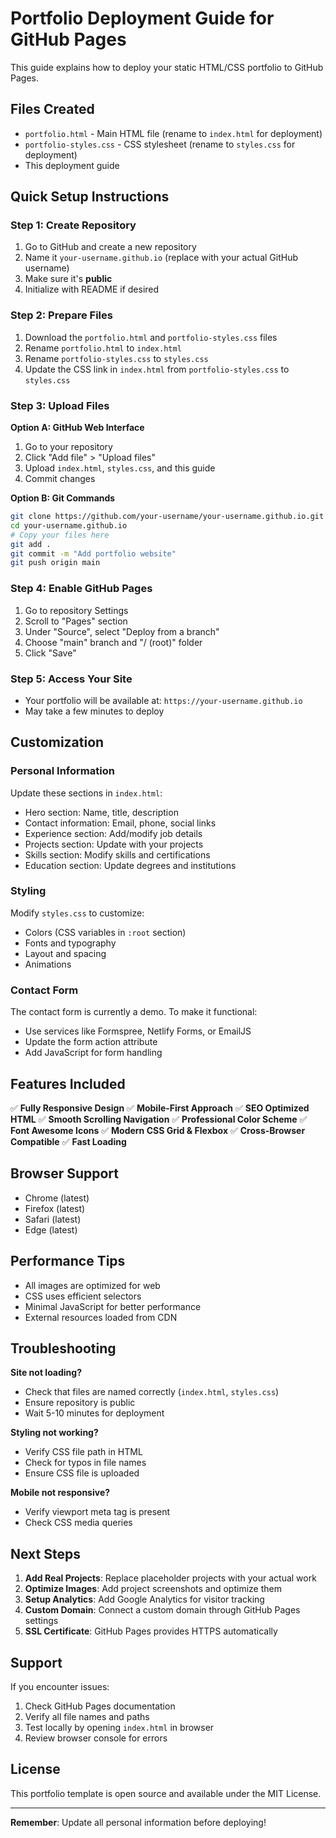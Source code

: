 # Portfolio Deployment Guide for GitHub Pages

This guide explains how to deploy your static HTML/CSS portfolio to GitHub Pages.

## Files Created

- `portfolio.html` - Main HTML file (rename to `index.html` for deployment)
- `portfolio-styles.css` - CSS stylesheet (rename to `styles.css` for deployment)
- This deployment guide

## Quick Setup Instructions

### Step 1: Create Repository
1. Go to GitHub and create a new repository
2. Name it `your-username.github.io` (replace with your actual GitHub username)
3. Make sure it's **public**
4. Initialize with README if desired

### Step 2: Prepare Files
1. Download the `portfolio.html` and `portfolio-styles.css` files
2. Rename `portfolio.html` to `index.html`
3. Rename `portfolio-styles.css` to `styles.css`
4. Update the CSS link in `index.html` from `portfolio-styles.css` to `styles.css`

### Step 3: Upload Files
**Option A: GitHub Web Interface**
1. Go to your repository
2. Click "Add file" > "Upload files"
3. Upload `index.html`, `styles.css`, and this guide
4. Commit changes

**Option B: Git Commands**
```bash
git clone https://github.com/your-username/your-username.github.io.git
cd your-username.github.io
# Copy your files here
git add .
git commit -m "Add portfolio website"
git push origin main
```

### Step 4: Enable GitHub Pages
1. Go to repository Settings
2. Scroll to "Pages" section
3. Under "Source", select "Deploy from a branch"
4. Choose "main" branch and "/ (root)" folder
5. Click "Save"

### Step 5: Access Your Site
- Your portfolio will be available at: `https://your-username.github.io`
- May take a few minutes to deploy

## Customization

### Personal Information
Update these sections in `index.html`:
- Hero section: Name, title, description
- Contact information: Email, phone, social links
- Experience section: Add/modify job details
- Projects section: Update with your projects
- Skills section: Modify skills and certifications
- Education section: Update degrees and institutions

### Styling
Modify `styles.css` to customize:
- Colors (CSS variables in `:root` section)
- Fonts and typography
- Layout and spacing
- Animations

### Contact Form
The contact form is currently a demo. To make it functional:
- Use services like Formspree, Netlify Forms, or EmailJS
- Update the form action attribute
- Add JavaScript for form handling

## Features Included

✅ **Fully Responsive Design**
✅ **Mobile-First Approach**
✅ **SEO Optimized HTML**
✅ **Smooth Scrolling Navigation**
✅ **Professional Color Scheme**
✅ **Font Awesome Icons**
✅ **Modern CSS Grid & Flexbox**
✅ **Cross-Browser Compatible**
✅ **Fast Loading**

## Browser Support
- Chrome (latest)
- Firefox (latest)
- Safari (latest)
- Edge (latest)

## Performance Tips
- All images are optimized for web
- CSS uses efficient selectors
- Minimal JavaScript for better performance
- External resources loaded from CDN

## Troubleshooting

**Site not loading?**
- Check that files are named correctly (`index.html`, `styles.css`)
- Ensure repository is public
- Wait 5-10 minutes for deployment

**Styling not working?**
- Verify CSS file path in HTML
- Check for typos in file names
- Ensure CSS file is uploaded

**Mobile not responsive?**
- Verify viewport meta tag is present
- Check CSS media queries

## Next Steps

1. **Add Real Projects**: Replace placeholder projects with your actual work
2. **Optimize Images**: Add project screenshots and optimize them
3. **Setup Analytics**: Add Google Analytics for visitor tracking
4. **Custom Domain**: Connect a custom domain through GitHub Pages settings
5. **SSL Certificate**: GitHub Pages provides HTTPS automatically

## Support

If you encounter issues:
1. Check GitHub Pages documentation
2. Verify all file names and paths
3. Test locally by opening `index.html` in browser
4. Review browser console for errors

## License

This portfolio template is open source and available under the MIT License.

---

**Remember**: Update all personal information before deploying!